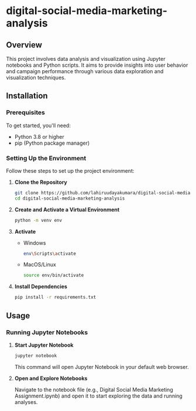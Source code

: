 # digital-social-media-marketing-analysis

## Overview

This project involves data analysis and visualization using Jupyter notebooks and Python scripts. It aims to provide insights into user behavior and campaign performance through various data exploration and visualization techniques.

## Installation

### Prerequisites

To get started, you'll need:

- Python 3.8 or higher
- pip (Python package manager)

### Setting Up the Environment

Follow these steps to set up the project environment:

1. **Clone the Repository**

   ```bash
   git clone https://github.com/lahiruudayakumara/digital-social-media-marketing-analysis.git
   cd digital-social-media-marketing-analysis
   ```
2. **Create and Activate a Virtual Environment**
   ```bash
   python -m venv env
   ```
3. **Activate**
   - Windows
     ```bash
     env\Scripts\activate
     ```
   - MacOS/Linux
     ```bash
     source env/bin/activate
     ```
5. **Install Dependencies**
   ```bash
   pip install -r requirements.txt
   ```
## Usage
### Running Jupyter Notebooks

1. **Start Jupyter Notebook**
      ```bash
   jupyter notebook
   ```
   This command will open Jupyter Notebook in your default web browser.
2. **Open and Explore Notebooks**
   
   Navigate to the notebook file (e.g., Digital Social Media Marketing Assignment.ipynb) and open it to start exploring the data and running analyses.
